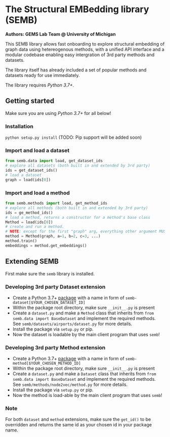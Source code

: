 # The Structural EMBedding library (SEMB)

**Authors: GEMS Lab Team @ University of Michigan**

This SEMB library allows fast onboarding to explore structural embedding of graph data using hetereogenous methods, with a unified API interface and a modular codebase enabling easy intergration of 3rd party methods and datasets.

The library itself has already included a set of popular methods and datasets ready for use immediately.

The library requires *Python 3.7+*.

## Getting started

Make sure you are using *Python 3.7+* for all below!

### Installation
`python setup.py install` (TODO: Pip support will be added soon)

### Import and load a dataset
```py
from semb.data import load, get_dataset_ids
# explore all datasets (both built in and extended by 3rd party)
ids = get_dataset_ids()
# load a dataset
graph = load(ids[0])
```

### Import and load a method
```py
from semb.methods import load, get_method_ids
# explore all methods (both built in and extended by 3rd party)
ids = ge_method_ids()
# load a method, returns a constructor for a method's base class
Method = load(ids[0])
# create and run a method.
# NOTE: except for the first "graph" arg, everything other argument MUST be in keyword form!
method = Method(graph, a=1, b=2, c=3, ...)
method.train()
embeddings = method.get_embeddings()
```

## Extending SEMB

First make sure the `semb` library is installed.

### Developing 3rd party Dataset extension

- Create a Python 3.7+ [package](https://packaging.python.org/tutorials/packaging-projects/) with a name in form of `semb-dataset[$YOUR_CHOSEN_DATASET_ID]`
- Within the package root directory, make sure `__init__.py` is present
- Create a `dataset.py` and make a `Method` class that inherits from `from semb.data import BaseDataset` and implement the required methods. See `semb/datasets/airports/dataset.py` for more details.
- Install the package via `setup.py` or pip.
- Now the dataset is loadable by the main client program that uses `semb`!

### Developing 3rd party Method extension

- Create a Python 3.7+ [package](https://packaging.python.org/tutorials/packaging-projects/) with a name in form of `semb-method[$YOUR_CHOSEN_METHOD_ID]`
- Within the package root directory, make sure `__init__.py` is present
- Create a `dataset.py` and make a `Dataset` class that inherits from `from semb.data import BaseDataset` and implement the required methods. See `semb/methods/node2vec/method.py` for more details.
- Install the package via `setup.py` or pip.
- Now the method is load-able by the main client program that uses `semb`!

### Note
For both `dataset` and `method` extensions, make sure the `get_id()` to be overridden and returns the same id as your chosen id in your package name.
